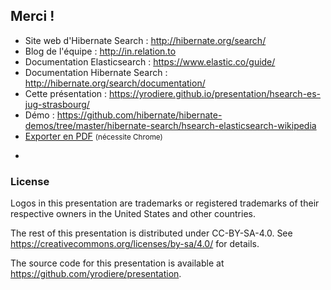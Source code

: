<!-- .slide: data-state="focus" -->
## Merci !

* Site web d'Hibernate Search : <http://hibernate.org/search/>
* Blog de l'équipe : <http://in.relation.to>
* Documentation Elasticsearch : <https://www.elastic.co/guide/>
* Documentation Hibernate Search : <http://hibernate.org/search/documentation/>
* Cette présentation : <https://yrodiere.github.io/presentation/hsearch-es-jug-strasbourg/>
* Démo : <https://github.com/hibernate/hibernate-demos/tree/master/hibernate-search/hsearch-elasticsearch-wikipedia>
* <a href="?print-pdf">Exporter en PDF</a> <small>(nécessite Chrome)</small>

-

### License

Logos in this presentation are trademarks or registered trademarks of their respective owners in the United States and other countries.

The rest of this presentation is distributed under CC-BY-SA-4.0. See https://creativecommons.org/licenses/by-sa/4.0/ for details.

The source code for this presentation is available at https://github.com/yrodiere/presentation.


